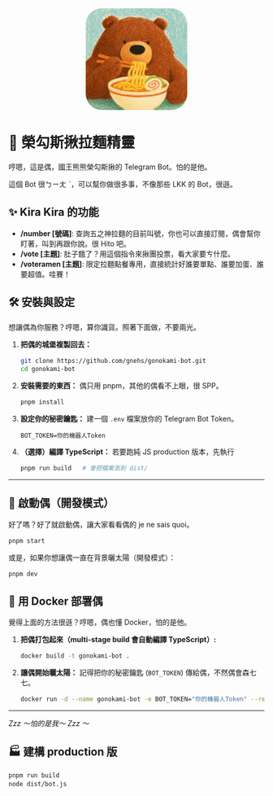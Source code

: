 <div align="center">
  <img src="assets/avater.png" width="200" style="border-radius: 32px;" />
</div>

# 👑 榮勾斯揪拉麵精靈

哼嗯，這是偶，國王熊熊榮勾斯揪的 Telegram Bot。怕的是他。

這個 Bot 很ㄅㄧㄤ ˋ，可以幫你做很多事，不像那些 LKK 的 Bot，很遜。

## ✨ Kira Kira 的功能

- **/number [號碼]**: 查詢五之神拉麵的目前叫號，你也可以直接訂閱，偶會幫你盯著，叫到再跟你說。很 Hito 吧。
- **/vote [主題]**: 肚子餓了？用這個指令來揪團投票，看大家要ㄘ什麼。
- **/voteramen [主題]**: 限定拉麵點餐專用，直接統計好誰要單點、誰要加蛋、誰要超值。哇賽！

## 🛠️ 安裝與設定

想讓偶為你服務？哼嗯，算你識貨。照著下面做，不要兩光。

1. **把偶的城堡複製回去：**

   ```bash
   git clone https://github.com/gnehs/gonokami-bot.git
   cd gonokami-bot
   ```

2. **安裝需要的東西：** 偶只用 pnpm，其他的偶看不上眼，很 SPP。

   ```bash
   pnpm install
   ```

3. **設定你的秘密鑰匙：** 建一個 `.env` 檔案放你的 Telegram Bot Token。

   ```env
   BOT_TOKEN=你的機器人Token
   ```

4. **（選擇）編譯 TypeScript：** 若要跑純 JS production 版本，先執行

   ```bash
   pnpm run build   # 會把檔案丟到 dist/
   ```

---

## 🚀 啟動偶（開發模式）

好了嗎？好了就啟動偶，讓大家看看偶的 je ne sais quoi。

```bash
pnpm start
```

或是，如果你想讓偶一直在背景曬太陽（開發模式）：

```bash
pnpm dev
```

## 🐳 用 Docker 部署偶

覺得上面的方法很遜？哼嗯，偶也懂 Docker，怕的是他。

1.  **把偶打包起來（multi-stage build 會自動編譯 TypeScript）:**

    ```bash
    docker build -t gonokami-bot .
    ```

2.  **讓偶開始曬太陽：**
    記得把你的秘密鑰匙 (`BOT_TOKEN`) 傳給偶，不然偶會森七七。

    ```bash
    docker run -d --name gonokami-bot -e BOT_TOKEN="你的機器人Token" --restart always gonokami-bot
    ```

---

_Zzz ～怕的是我～ Zzz ～_

## 🏭 建構 production 版

```bash
pnpm run build
node dist/bot.js
```
